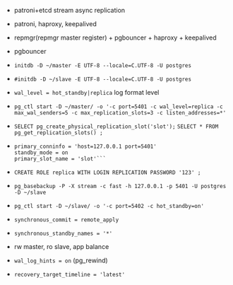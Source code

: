 - patroni+etcd stream async replication
- patroni, haproxy, keepalived
- repmgr(repmgr master register) + pgbouncer + haproxy + keepalived
- pgbouncer
- `initdb -D ~/master -E UTF-8 --locale=C.UTF-8 -U postgres`
- `#initdb -D ~/slave -E UTF-8 --locale=C.UTF-8 -U postgres`


- `wal_level = hot_standby|replica` log format level
- `pg_ctl start -D ~/master/ -o '-c port=5401 -c wal_level=replica -c max_wal_senders=5 -c max_replication_slots=3 -c listen_addresses=*'`
- `SELECT pg_create_physical_replication_slot('slot');`
  `SELECT * FROM pg_get_replication_slots() ;`
- ```# cat slave/recovery.conf 
  primary_conninfo = 'host=127.0.0.1 port=5401'
  standby_mode = on
  primary_slot_name = 'slot'```

- `CREATE ROLE replica WITH LOGIN REPLICATION PASSWORD '123' ;`
- `pg_basebackup -P -X stream -c fast -h 127.0.0.1 -p 5401 -U postgres -D ~/slave`
- `pg_ctl start -D ~/slave/ -o '-c port=5402 -c hot_standby=on'`


- `synchronous_commit = remote_apply`
- `synchronous_standby_names = '*'`
- rw master, ro slave, app balance

- `wal_log_hints = on` (pg_rewind)
- `recovery_target_timeline = 'latest'`
